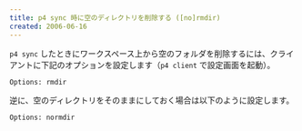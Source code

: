 ```yaml
---
title: p4 sync 時に空のディレクトリを削除する ([no]rmdir)
created: 2006-06-16
---
```


`p4 sync` したときにワークスペース上から空のフォルダを削除するには、クライアントに下記のオプションを設定します（`p4 client` で設定画面を起動）。

```
Options: rmdir
```

逆に、空のディレクトリをそのままにしておく場合は以下のように設定します。

```
Options: normdir
```

